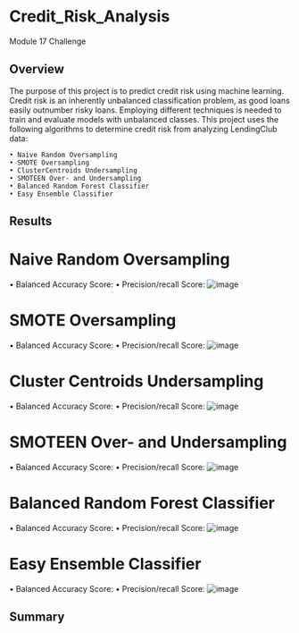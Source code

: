 # Credit_Risk_Analysis
Module 17 Challenge

## Overview
The purpose of this project is to predict credit risk using machine learning. Credit risk is an inherently unbalanced classification problem, as good loans easily outnumber risky loans. Employing different techniques is needed to train and evaluate models with unbalanced classes. This project uses the following algorithms to determine credit risk from analyzing LendingClub data:

~~~
• Naive Random Oversampling
• SMOTE Oversampling
• ClusterCentroids Undersampling
• SMOTEEN Over- and Undersampling
• Balanced Random Forest Classifier
• Easy Ensemble Classifier
~~~

## Results
# Naive Random Oversampling
• Balanced Accuracy Score:
• Precision/recall Score:
![image]()

# SMOTE Oversampling
• Balanced Accuracy Score:
• Precision/recall Score:
![image]()

# Cluster Centroids Undersampling
• Balanced Accuracy Score:
• Precision/recall Score:
![image]()

# SMOTEEN Over- and Undersampling
• Balanced Accuracy Score:
• Precision/recall Score:
![image]()

# Balanced Random Forest Classifier
• Balanced Accuracy Score:
• Precision/recall Score:
![image]()

# Easy Ensemble Classifier
• Balanced Accuracy Score:
• Precision/recall Score:
![image]()

## Summary


